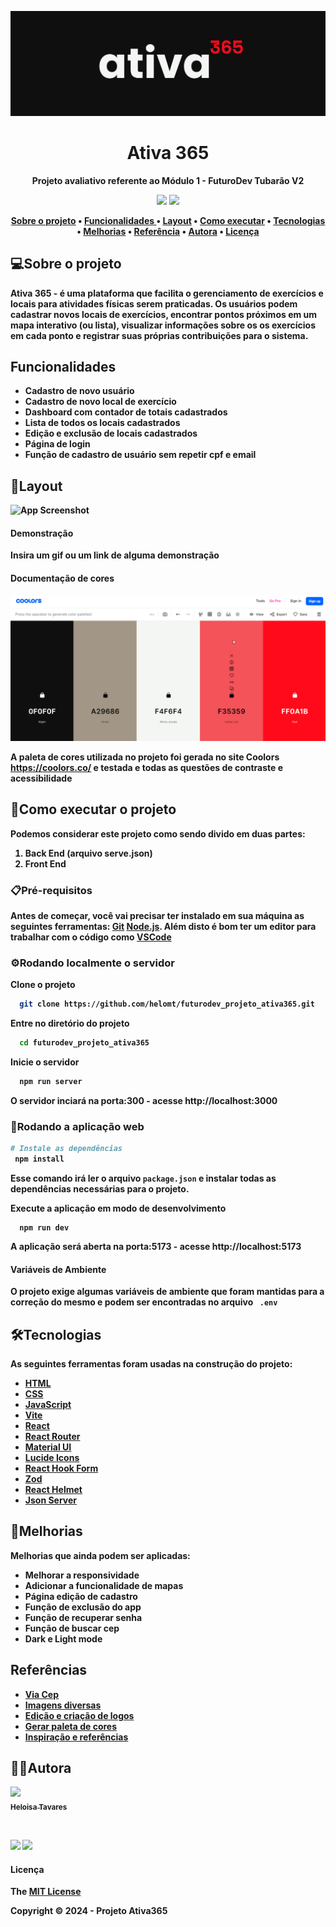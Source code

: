 ![Logo](src\assets\images\logo.png)

<h1 align="center">Ativa 365</h1>
<p align="center"> <strong> Projeto avaliativo referente ao Módulo 1 - FuturoDev Tubarão V2 </p>

<p align="center">
  <img src="https://img.shields.io/static/v1?label=react&message=framework&color=blue&style=for-the-badge&logo=REACT"/>
   <img src="http://img.shields.io/static/v1?label=STATUS&message=EM%20DESENVOLVIMENTO&color=RED&style=for-the-badge"/>
</p>

<div align="center">

[Sobre o projeto](#sobre-o-projeto) • [Funcionalidades ](#funcionalidades) • [Layout](#layout) • [Como executar](#como-executar-o-projeto) • [Tecnologias](#️tecnologias) • [Melhorias](#melhorias) • [Referência](#referência) • [Autora](#️autora) • [Licença](#licença)

</div>

## 💻Sobre o projeto

**Ativa 365** - é uma plataforma que facilita o gerenciamento de exercícios e locais para atividades físicas serem praticadas. Os usuários podem cadastrar novos locais de exercícios, encontrar pontos próximos em um mapa interativo (ou lista), visualizar informações sobre os os exercícios em cada ponto e registrar suas próprias contribuições para o sistema.

## Funcionalidades

- Cadastro de novo usuário
- Cadastro de novo local de exercício
- Dashboard com contador de totais cadastrados
- Lista de todos os locais cadastrados
- Edição e exclusão de locais cadastrados
- Página de login
- Função de cadastro de usuário sem repetir cpf e email

## 🎨Layout

![App Screenshot](https://via.placeholder.com/468x300?text=App+Screenshot+Here)

#### Demonstração

Insira um gif ou um link de alguma demonstração

#### Documentação de cores

![Paleta](src\assets\images\paleta.png)

A paleta de cores utilizada no projeto foi gerada no site Coolors https://coolors.co/ e testada e todas as questões de contraste e acessibilidade

## 🚀Como executar o projeto

Podemos considerar este projeto como sendo divido em duas partes:

1. Back End (arquivo serve.json)
2. Front End

### 📋Pré-requisitos

Antes de começar, você vai precisar ter instalado em sua máquina as seguintes ferramentas:
[Git](https://git-scm.com)
[Node.js](https://nodejs.org/en).
Além disto é bom ter um editor para trabalhar com o código como [VSCode](https://code.visualstudio.com/)

### ⚙️Rodando localmente o servidor

Clone o projeto

```bash
  git clone https://github.com/helomt/futurodev_projeto_ativa365.git
```

Entre no diretório do projeto

```bash
  cd futurodev_projeto_ativa365
```

Inicie o servidor

```bash
  npm run server
```

O servidor inciará na porta:300 - acesse http://localhost:3000

### 🧭Rodando a aplicação web

```bash
# Instale as dependências
 npm install

```

Esse comando irá ler o arquivo `package.json` e instalar todas as dependências necessárias para o projeto.

Execute a aplicação em modo de desenvolvimento

```
  npm run dev
```

A aplicação será aberta na porta:5173 - acesse http://localhost:5173

#### Variáveis de Ambiente

O projeto exige algumas variáveis de ambiente que foram mantidas para a correção do mesmo e podem ser encontradas no arquivo ` .env`


## 🛠️Tecnologias

As seguintes ferramentas foram usadas na construção do projeto:

- [HTML](https://developer.mozilla.org/pt-BR/docs/Web/HTML)
- [CSS](https://developer.mozilla.org/pt-BR/docs/Web/CSS)
- [JavaScript](https://developer.mozilla.org/pt-BR/docs/Web/JavaScript)
- [Vite](https://vitejs.dev/)
- [React](https://react.dev/)
- [React Router](https://reactrouter.com/en/main)
- [Material UI](https://mui.com/)
- [Lucide Icons](https://lucide.dev/)
- [React Hook Form](https://react-hook-form.com/)
- [Zod](https://zod.dev/)
- [React Helmet](https://www.npmjs.com/package/react-helmet)
- [Json Server](https://www.npmjs.com/package/json-server)

## 🚩Melhorias

Melhorias que ainda podem ser aplicadas:

- Melhorar a responsividade
- Adicionar a funcionalidade de mapas
- Página edição de cadastro
- Função de exclusão do app
- Função de recuperar senha
- Função de buscar cep
- Dark e Light mode


## Referências
- [Via Cep](https://viacep.com.br/)
- [Imagens diversas](https://unsplash.com/pt-br)
- [Edição e criação de logos](https://www.canva.com/)
- [Gerar paleta de cores](https://coolors.co/)
- [Inspiração e referências](https://dribbble.com/)
  

## 🐱‍👤Autora

[<img src="https://avatars.githubusercontent.com/helomt" width=115><br><sub>Heloisa Tavares</sub>](https://github.com/helomt)

<br>

<a target="_blank" href="https://www.linkedin.com/in/heloisamtavares/"><img src="https://img.shields.io/badge/-LinkedIn-0077B5?style=for-the-badge&logo=Linkedin&logoColor=white"></img></a>
<a target="_blank" href="mailto:heloisamt@gmail.com"><img src="https://img.shields.io/badge/-Gmail-D14836?style=for-the-badge&logo=Gmail&logoColor=white"></img></a>

#### Licença

The [MIT License](https://choosealicense.com/licenses/mit/)

Copyright :copyright: 2024 - Projeto Ativa365
